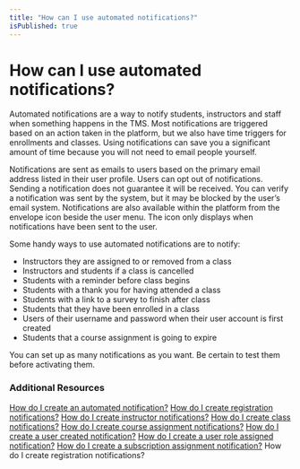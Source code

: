 ```yaml
---
title: "How can I use automated notifications?"
isPublished: true
---
```


# How can I use automated notifications?
Automated notifications are a way to notify students, instructors and staff when something happens in the TMS. Most notifications are triggered based on an action taken in the platform, but we also have time triggers for enrollments and classes. Using notifications can save you a significant amount of time because you will not need to email people yourself.

Notifications are sent as emails to users based on the primary email address listed in their user profile. Users can opt out of notifications. Sending a notification does not guarantee it will be received. You can verify a notification was sent by the system, but it may be blocked by the user’s email system. Notifications are also available within the platform from the envelope icon beside the user menu. The icon only displays when notifications have been sent to the user.

Some handy ways to use automated notifications are to notify:
* Instructors they are assigned to or removed from a class
* Instructors and students if a class is cancelled
* Students with a reminder before class begins
* Students with a thank you for having attended a class
* Students with a link to a survey to finish after class
* Students that they have been enrolled in a class
* Users of their username and password when their user account is first created
* Students that a course assignment is going to expire

You can set up as many notifications as you want. Be certain to test them before activating them.

### Additional Resources

[How do I create an automated notification?](http://github.com)
[How do I create registration notifications?](http://github.com)
[How do I create instructor notifications?](http://github.com)
[How do I create class notifications?](http://github.com)
[How do I create course assignment notifications?](http://github.com)
[How do I create a user created notification?](http://github.com)
[How do I create a user role assigned notification?](http://github.com)
[How do I create a subscription assignment notification?](http://github.com)
How do I create registration notifications?
